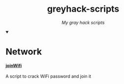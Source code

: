 <center>

# greyhack-scripts
*My gray hack scripts*

</center>

<details open>
<summary><h1>Network</h1></summary>

<h4><a href="network/joinWifi.src">joinWifi</a></h4>
A script to crack WiFi password and join it

</details>